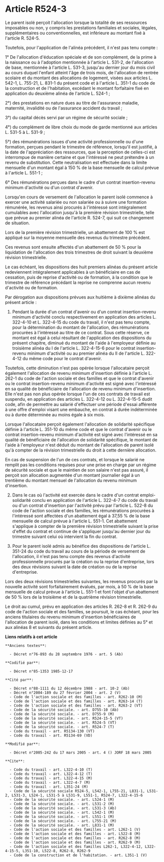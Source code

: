 # Article R524-3

Le parent isolé perçoit l'allocation lorsque la totalité de ses ressources imposables ou non, y compris les prestations
familiales et sociales, légales, supplémentaires ou conventionnelles, est inférieure au montant fixé à l'article R. 524-5.

Toutefois, pour l'application de l'alinéa précédent, il n'est pas tenu compte : 

1° De l'allocation d'éducation spéciale et de son complément, de la prime à la naissance ou à l'adoption mentionnée à
l'article L. 531-2, de l'allocation de base, mentionnée à l'article L. 531-3, jusqu'au dernier jour du mois civil au cours
duquel l'enfant atteint l'âge de trois mois, de l'allocation de rentrée scolaire et du montant des allocations de logement,
visées aux articles L. 542-1, L. 755-21, L. 831-1 du présent code et à l'article L. 351-1 du code de la construction et de
l'habitation, excédant le montant forfaitaire fixé en application du deuxième alinéa de l'article L. 524-1 ;

2°) des prestations en nature dues au titre de l'assurance maladie, maternité, invalidité ou de l'assurance accident du
travail ; 

3°) du capital décès servi par un régime de sécurité sociale ;

4°) du complément de libre choix du mode de garde mentionné aux articles L. 531-5 à L. 531-9 ;

5°) des rémunérations issues d'une activité professionnelle ou d'une formation, perçues pendant le trimestre de référence,
lorsqu'il est justifié, à la date de l'appréciation des ressources, que la perception de celles-ci est interrompue de manière
certaine et que l'intéressé ne peut prétendre à un revenu de substitution. Cette neutralisation est effectuée dans la limite
mensuelle d'un montant égal à 150 % de la base mensuelle de calcul prévue à l'article L. 551-1 ;

6° Des rémunérations perçues dans le cadre d'un contrat insertion-revenu minimum d'activité ou d'un contrat d'avenir.

Lorsqu'en cours de versement de l'allocation le parent isolé commence à exercer une activité salariée ou non salariée ou à
suivre une formation rémunérée, les revenus ainsi procurés à l'intéressé sont intégralement cumulables avec l'allocation
jusqu'à la première révision trimestrielle, telle que prévue au premier alinéa de l'article R. 524-7, qui suit ce changement
de situation.

Lors de la première révision trimestrielle, un abattement de 100 % est appliqué sur la moyenne mensuelle des revenus du
trimestre précédent.

Ces revenus sont ensuite affectés d'un abattement de 50 % pour la liquidation de l'allocation des trois trimestres de droit
suivant la deuxième révision trimestrielle.

Le cas échéant, les dispositions des huit premiers alinéas du présent article redeviennent intégralement applicables à un
bénéficiaire en cas de cessation, puis de reprise d'activité ou de formation, à la condition que le trimestre de référence
précédant la reprise ne comprenne aucun revenu d'activité ou de formation.

Par dérogation aux dispositions prévues aux huitième à dixième alinéas du présent article :

1. Pendant la durée d'un contrat d'avenir ou d'un contrat insertion-revenu minimum d'activité conclu respectivement en
application des articles L. 322-4-10 et L. 322-4-15 du code du travail, il n'est pas tenu compte, pour la détermination du
montant de l'allocation, des rémunérations procurées à l'intéressé au titre de ce contrat. Sous cette réserve, ce montant est
égal à celui résultant de l'application des dispositions du présent chapitre, diminué du montant de l'aide à l'employeur
définie au troisième alinéa du I de l'article L. 322-4-15-6 pour le contrat insertion-revenu minimum d'activité ou au premier
alinéa du II de l'article L. 322-4-12 du même code pour le contrat d'avenir.

Toutefois, cette diminution n'est pas opérée lorsque l'allocataire perçoit également l'allocation de revenu minimum
d'insertion définie à l'article L. 262-1 du code de l'action sociale et des familles et que le contrat d'avenir ou le contrat
insertion-revenu minimum d'activité est signé avec l'intéressé en sa qualité de bénéficiaire de l'allocation de revenu
minimum d'insertion. Elle n'est pas non plus opérée lorsque l'un de ces contrats de travail est suspendu, en application des
articles L. 322-4-12 ou L. 322-4-15-5 dudit code, afin de permettre au salarié d'effectuer une période d'essai afférente à
une offre d'emploi visant une embauche, en contrat à durée indéterminée ou à durée déterminée au moins égale à six mois.

Lorsque l'allocataire perçoit également l'allocation de solidarité spécifique définie à l'article L. 351-10 du même code et
que le contrat d'avenir ou le contrat insertion-revenu minimum d'activité est signé avec l'intéressé en sa qualité de
bénéficiaire de l'allocation de solidarité spécifique, le montant de l'aide à l'employeur n'est déduit du montant de
l'allocation de parent isolé qu'à compter de la révision trimestrielle du droit à cette dernière allocation.

En cas de suspension de l'un de ces contrats, et lorsque le salarié ne remplit pas les conditions requises pour une prise en
charge par un régime de sécurité sociale et que le maintien de son salaire n'est pas assuré, il perçoit son allocation
augmentée d'un montant journalier égal à un trentième du montant mensuel de l'allocation du revenu minimum d'insertion.

2. Dans le cas où l'activité est exercée dans le cadre d'un contrat emploi-solidarité conclu en application de l'article L.
322-4-7 du code du travail ou d'un contrat d'insertion par l'activité prévu par l'article L. 522-8 du code de l'action
sociale et des familles, les rémunérations procurées à l'intéressé sont affectées d'un abattement égal à 37,55 % de la base
mensuelle de calcul prévue à l'article L. 551-1. Cet abattement s'applique à compter de la première révision trimestrielle
suivant la prise d'effet du contrat et continue de s'appliquer jusqu'au dernier jour du trimestre suivant celui où intervient
la fin du contrat.

3. Pour le parent isolé admis au bénéfice des dispositions de l'article L. 351-24 du code du travail au cours de la période
de versement de l'allocation, il n'est pas tenu compte des revenus d'activité professionnelle procurés par la création ou la
reprise d'entreprise, lors des deux révisions suivant la date de création ou de la reprise d'entreprise.

Lors des deux révisions trimestrielles suivantes, les revenus procurés par la nouvelle activité sont forfaitairement évalués,
par mois, à 50 % de la base mensuelle de calcul prévue à l'article L. 551-1 et font l'objet d'un abattement de 50 % lors de
la troisième et de la quatrième révision trimestrielle.

Le droit au cumul, prévu en application des articles R. 262-8 et R. 262-9 du code de l'action sociale et des familles, se
poursuit, le cas échéant, pour les anciens titulaires du revenu minimum d'insertion bénéficiaires de l'allocation de parent
isolé, dans les conditions et limites définies au 5° et aux alinéas 8 et suivants du présent article.

**Liens relatifs à cet article**

	**Anciens textes**:

	  - Décret n°76-893 du 28 septembre 1976 - art. 5 (Ab)

	**Codifié par**:

	  - Décret n°85-1353 1985-12-17

	**Cité par**:

	  - Décret n°88-1111 du 12 décembre 1988 - art. 10-2 (Ab)
	  - Décret n°2004-189 du 27 février 2004 - art. 2 (V)
	  - Code de l'action sociale et des familles - art. R262-10 (M)
	  - Code de l'action sociale et des familles - art. R263-14 (T)
	  - Code de l'action sociale et des familles - art. R263-2 (VT)
	  - Code de la sécurité sociale. - art. D755-10 (Ab)
	  - Code de la sécurité sociale. - art. D755-9 (M)
	  - Code de la sécurité sociale. - art. R524-15-5 (VT)
	  - Code de la sécurité sociale. - art. R524-5 (VT)
	  - Code de la sécurité sociale. - art. R524-7 (T)
	  - Code du travail - art. R5134-130 (VT)
	  - Code du travail - art. R5134-69 (VD)

	**Modifié par**:

	  - Décret n°2005-242 du 17 mars 2005 - art. 4 () JORF 18 mars 2005

	**Cite**:

	  - Code du travail - art. L322-4-10 (T)
	  - Code du travail - art. L322-4-12 (T)
	  - Code du travail - art. L322-4-15 (M)
	  - Code du travail - art. L322-4-7 (M)
	  - Code du travail - art. L351-24 (M)
	  - Code de la sécurité sociale R524-5, L542-1, L755-21, L831-1, L531-2, L531-3, L524-1, L531-5 à L531-9, L551-1, R524-7, L322-4-15-6
	  - Code de la sécurité sociale. - art. L524-1 (M)
	  - Code de la sécurité sociale. - art. L531-2 (M)
	  - Code de la sécurité sociale. - art. L531-3 (Ab)
	  - Code de la sécurité sociale. - art. L542-1 (M)
	  - Code de la sécurité sociale. - art. L551-1 (M)
	  - Code de la sécurité sociale. - art. L755-21 (M)
	  - Code de la sécurité sociale. - art. L831-1 (M)
	  - Code de l'action sociale et des familles - art. L262-1 (V)
	  - Code de l'action sociale et des familles - art. L522-8 (M)
	  - Code de l'action sociale et des familles - art. R262-8 (M)
	  - Code de l'action sociale et des familles - art. R262-9 (M)
	  - Code de l'action sociale et des familles L262-1, L322-4-12, L322-4-15-5, L351-10, L522-8, R262-8, R262-9
	  - Code de la construction et de l'habitation. - art. L351-1 (V)
